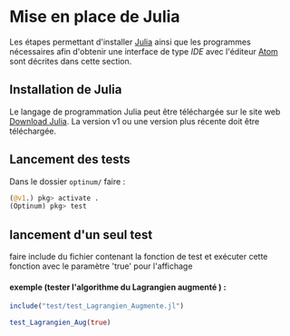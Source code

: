 # Mise en place de Julia

Les étapes permettant d'installer [Julia](https://julialang.org/) ainsi que les
programmes nécessaires afin d'obtenir une interface de type *IDE* avec
l'éditeur [Atom](https://atom.io/) sont décrites dans cette section.

## Installation de Julia

Le langage de programmation Julia peut être téléchargée sur le site web
[Download Julia](https://julialang.org/downloads/). La version v1 ou une
version plus récente doit être téléchargée.

## Lancement des tests

Dans le dossier ```optinum/``` faire :

```julia
(@v1.) pkg> activate .
(Optinum) pkg> test
```

## lancement d'un seul test
faire include du fichier contenant la fonction de test 
et exécuter cette fonction avec le paramètre 'true' pour l'affichage
#### exemple (tester l'algorithme du Lagrangien augmenté ) :

```julia
include("test/test_Lagrangien_Augmente.jl") 
```

```julia
test_Lagrangien_Aug(true) 
```
